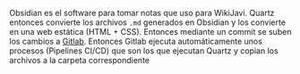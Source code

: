 Obsidian es el software para tomar notas que uso para WikiJavi.
Quartz entonces convierte los archivos `.md` generados en Obsidian y los convierte en una web estática (HTML + CSS).
Entonces mediante un commit se suben los cambios a [Gitlab](https://gitlab.com/JaviAib/wikijavi).
Entonces Gitlab ejecuta automáticamente unos procesos (Pipelines CI/CD) que son los que ejecutan Quartz y copian los archivos a la carpeta correspondiente